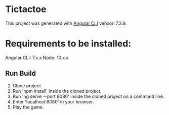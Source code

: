 # Tictactoe

This project was generated with [Angular CLI](https://github.com/angular/angular-cli) version 7.3.9.

# Requirements to be installed:

Angular CLI: 7.x.x
Node: 10.x.x

## Run Build

1. Clone project.
2. Run 'npm install' inside the cloned project.
3. Run 'ng serve --port 8080' inside the cloned project on a command line.
4. Enter 'localhost:8080' in your browser.
5. Play the game.
